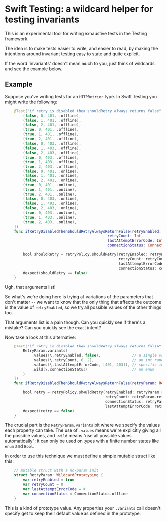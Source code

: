 
# Swift Testing: a wildcard helper for testing invariants

This is an experimental tool for writing exhaustive tests in the Testing framework.

The idea is to make tests easier to write, and easier to read, by making the intentions around invariant testing easy to state and quite explicit.

If the word 'invariants' doesn't mean much to you, just think of wildcards and see the example below.

## Example

Suppose you've writing tests for an `HTTPRetrier` type. In Swift Testing you might write the following:

```swift
    @Test("if retry is disabled then shouldRetry always returns false", arguments: [
        (false, 0, 401, .offline),
        (false, 1, 401, .offline),
        (false, 2, 401, .offline),
        (true, 0, 401, .offline),
        (true, 1, 401, .offline),
        (true, 2, 401, .offline),
        (false, 0, 403, .offline),
        (false, 1, 403, .offline),
        (false, 2, 403, .offline),
        (true, 0, 403, .offline),
        (true, 1, 403, .offline),
        (true, 2, 403, .offline),
        (false, 0, 401, .online),
        (false, 1, 401, .online),
        (false, 2, 401, .online),
        (true, 0, 401, .online),
        (true, 1, 401, .online),
        (true, 2, 401, .online),
        (false, 0, 403, .online),
        (false, 1, 403, .online),
        (false, 2, 403, .online),
        (true, 0, 403, .online),
        (true, 1, 403, .online),
        (true, 2, 403, .online),
    ])
    func ifRetryDisabledThenShouldRetryAlwaysReturnFalse(retryEnabled: Bool,
                                              retryCount: Int,
                                              lastAttemptErrorCode: Int,
                                              connectionStatus: ConnectionStatus) async throws {

        bool shouldRetry = retryPolicy.shouldRetry(retryEnabled: retryEnabled,
                                                   retryCount: retryCount,
                                                   lastAttemptErrorCode: lastAttemptErrorCode,
                                                   connectionStatus: connectionStatus)
        #expect(shouldRetry == false)
    }
```

Ugh, that arguments list!

So what's we're doing here is trying all variations of the parameters that don't matter -- we want to know that the only thing that affects the outcome is the value of `retryEnabled`, so we try all possible values of the other things too.

That arguments list is a pain though. Can you quickly see if there's a mistake? Can you quickly see the exact intent?

Now take a look at this alternative:

```swift
    @Test("if retry is disabled then shouldRetry always returns false", arguments: [
        RetryParam.variants(
            .values(\.retryEnabled, false),              // a single value
            .values(\.retryCount, 0..2),                 // an int range
            .values(\.lastAttemptErrorCode, [401, 403]), // specific int values 
            .wild(\.connectionStatus)                    // an enum
        )
    ])
    func ifRetryDisabledThenShouldRetryAlwaysReturnFalse(retryParam: RetryParam) async throws {

        bool retry = retryPolicy.shouldRetry(retryEnabled: retryParam.retryEnabled,
                                             retryCount: retryParam.retryCount,
                                             connectionStatus: retryParam.retryCount,
                                             lastAttemptErrorCode: retryParam.lastAttemptErrorCode)
        #expect(retry == false)
    }
```

The crucial part is the `RetryParam.variants` bit where we specify the values each property can take. The use of `.values` means we're explicitly giving all the possible values, and `.wild` means "use all possible values automatically"; it can only be used on types with a finite number states like `enum` and `Bool`.

In order to use this technique we must define a simple mutable struct like this:

```swift
    // mutable struct with a no-param init
    struct RetryParam: WildcardPrototyping {
        var retryEnabled = true
        var retryCount = 0
        var lastAttemptErrorCode = 0
        var connectionStatus = ConnectionStatus.offline
    }
```

This is a kind of prototype value. Any properties your `.variants` call doesn't specify get to keep their default value as defined in the prototype.

<!--

## Ideas

* truth table outputter that makes a string with table containing all input variants and the result (it would be given some func to get that result)

## ResultTypes

Hasn't been made into invariant thing because it's immutable and currently this whole thing works via mutability.
Workaround: use the provided MutableResultType and then call .result on it in the test to get the actual ResultType.

    //    @Test
    //    func resultTypes() {
    //        typealias MyResult = Result<Bool, SomeError>
    //        // Results aren't mutable! Guess we could built something to instantiate it, but... meh
    //        let base = MyResult.success(true)
    //    }



### scratch

```
// thoughts:
//
// * one potential issue is that we mutate the prototype, so you need a mutable object.
//   but the code you're testing might well take an immutable type.
//
//   But this tool is meant for driving Testing test cases, where you will
//   probably construct the real type from it; so I think this mutable aspect is ok.
```

-->
